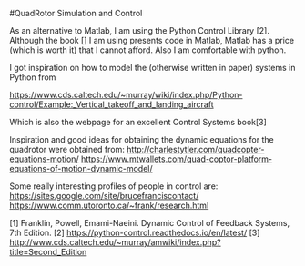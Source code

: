 #QuadRotor Simulation and Control


As an alternative to Matlab, I am using the Python Control Library [2]. Although the book [] I am using presents code in Matlab, Matlab has a price (which is worth it) that I cannot afford. Also I am comfortable with python. 

I got inspiration on how to model the (otherwise written in paper) systems in Python from

https://www.cds.caltech.edu/~murray/wiki/index.php/Python-control/Example:_Vertical_takeoff_and_landing_aircraft

Which is also the webpage for an excellent Control Systems book[3]





Inspiration and good ideas for obtaining the dynamic equations for the quadrotor were obtained from:
http://charlestytler.com/quadcopter-equations-motion/
https://www.mtwallets.com/quad-coptor-platform-equations-of-motion-dynamic-model/



Some really interesting profiles of people in control are:
https://sites.google.com/site/brucefranciscontact/
https://www.comm.utoronto.ca/~frank/research.html





[1] Franklin, Powell, Emami-Naeini. Dynamic Control of Feedback Systems, 7th Edition.
[2] https://python-control.readthedocs.io/en/latest/
[3] http://www.cds.caltech.edu/~murray/amwiki/index.php?title=Second_Edition


